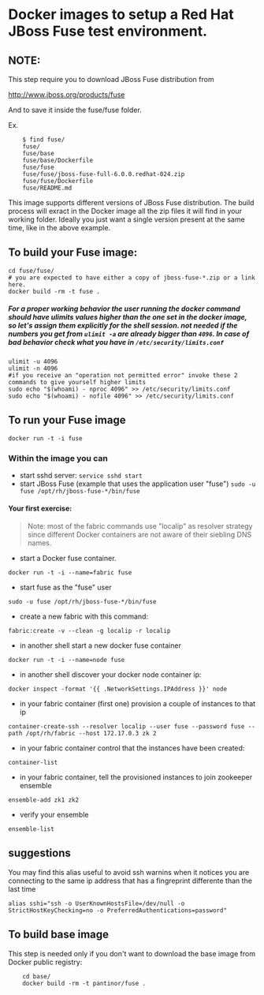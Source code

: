 # Docker images to setup a Red Hat JBoss Fuse test environment.

## NOTE:
This step require you to download JBoss Fuse distribution from 

http://www.jboss.org/products/fuse

And to save it inside the fuse/fuse folder.

Ex.
```
    $ find fuse/
    fuse/
    fuse/base
    fuse/base/Dockerfile
    fuse/fuse
    fuse/fuse/jboss-fuse-full-6.0.0.redhat-024.zip
    fuse/fuse/Dockerfile
    fuse/README.md
```

This image supports different versions of JBoss Fuse distribution. The build process will exract in the Docker image all the zip files it will find in your working folder. Ideally you just want a single version present at the same time, like in the above example.

## To build your Fuse image:
	cd fuse/fuse/
	# you are expected to have either a copy of jboss-fuse-*.zip or a link here.
	docker build -rm -t fuse .

##### For a proper working behavior the user running the docker command should have ulimits values higher than the one set in the docker image, so let's assign them explicitly for the shell session. not needed if the numbers you get from `ulimit -a` are already bigger than `4096`. In case of bad behavior check what you have in `/etc/security/limits.conf`
    ulimit -u 4096
    ulimit -n 4096
    #if you receive an "operation not permitted error" invoke these 2 commands to give yourself higher limits
    sudo echo "$(whoami) - nproc 4096" >> /etc/security/limits.conf
    sudo echo "$(whoami) - nofile 4096" >> /etc/security/limits.conf

## To run your Fuse image
	docker run -t -i fuse

### Within the image you can
- start sshd server:
```service sshd start```
- start JBoss Fuse (example that uses the application user "fuse")
```sudo -u fuse /opt/rh/jboss-fuse-*/bin/fuse```
    
#### Your first exercise:

> Note: most of the fabric commands use "localip" as resolver strategy since different Docker containers are not aware of their siebling DNS names.

- start a Docker fuse container.
```
docker run -t -i --name=fabric fuse
```

- start fuse as the "fuse" user
```
sudo -u fuse /opt/rh/jboss-fuse-*/bin/fuse
```

- create a new fabric with this command:
```
fabric:create -v --clean -g localip -r localip
```

- in another shell start a new docker fuse container
```
docker run -t -i --name=node fuse
```

- in another shell discover your docker node container ip:
```
docker inspect -format '{{ .NetworkSettings.IPAddress }}' node
```

- in your fabric container (first one) provision a couple of instances to that ip
```
container-create-ssh --resolver localip --user fuse --password fuse --path /opt/rh/fabric --host 172.17.0.3 zk 2
```

- in your fabric container control that the instances have been created:
```
container-list
```

- in your fabric container, tell the provisioned instances to join zookeeper ensemble
```
ensemble-add zk1 zk2
```

- verify your ensemble
```
ensemble-list
```

## suggestions
You  may find this alias useful to avoid ssh warnins when it notices you are connecting to the same ip address that has a fingreprint differente than the last time
```
alias sshi="ssh -o UserKnownHostsFile=/dev/null -o StrictHostKeyChecking=no -o PreferredAuthentications=password"
```

## To build base image

This step is needed only if you don't want to download the base image from Docker public registry:
```
    cd base/
    docker build -rm -t pantinor/fuse .
```
